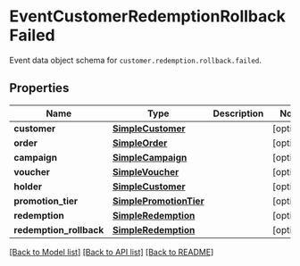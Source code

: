 # EventCustomerRedemptionRollbackFailed

Event data object schema for `customer.redemption.rollback.failed`.

## Properties
Name | Type | Description | Notes
------------ | ------------- | ------------- | -------------
**customer** | [**SimpleCustomer**](SimpleCustomer.md) |  | [optional] 
**order** | [**SimpleOrder**](SimpleOrder.md) |  | [optional] 
**campaign** | [**SimpleCampaign**](SimpleCampaign.md) |  | [optional] 
**voucher** | [**SimpleVoucher**](SimpleVoucher.md) |  | [optional] 
**holder** | [**SimpleCustomer**](SimpleCustomer.md) |  | [optional] 
**promotion_tier** | [**SimplePromotionTier**](SimplePromotionTier.md) |  | [optional] 
**redemption** | [**SimpleRedemption**](SimpleRedemption.md) |  | [optional] 
**redemption_rollback** | [**SimpleRedemption**](SimpleRedemption.md) |  | [optional] 

[[Back to Model list]](../README.md#documentation-for-models) [[Back to API list]](../README.md#documentation-for-api-endpoints) [[Back to README]](../README.md)


